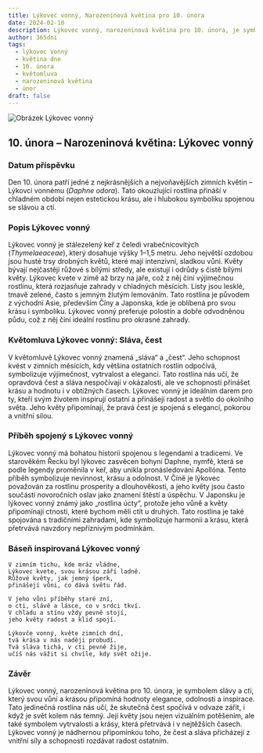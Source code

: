 ```yaml
---
title: Lýkovec vonný, Narozeninová květina pro 10. února
date: 2024-02-10
description: Lýkovec vonný, narozeninová květina pro 10. února, je symbolem Sláva, čest. Objevte její jedinečný význam, fascinující příběhy a poezii, která oslavuje její krásu.
author: 365dní
tags:
  - lýkovec vonný
  - květina dne
  - 10. února
  - květomluva
  - narozeninová květina
  - únor
draft: false
---
```


![Obrázek Lýkovec vonný](https://cdn.pixabay.com/photo/2017/10/03/23/34/daphne-2814611_1280.jpg#center)


## 10. února – Narozeninová květina: Lýkovec vonný

### Datum příspěvku

Den 10. února patří jedné z nejkrásnějších a nejvoňavějších zimních květin – Lýkovci vonnému (_Daphne odora_). Tato okouzlující rostlina přináší v chladném období nejen estetickou krásu, ale i hlubokou symboliku spojenou se slávou a ctí.

### Popis Lýkovec vonný

Lýkovec vonný je stálezelený keř z čeledi vrabečnicovitých (_Thymelaeaceae_), který dosahuje výšky 1–1,5 metru. Jeho největší ozdobou jsou husté trsy drobných květů, které mají intenzivní, sladkou vůni. Květy bývají nejčastěji růžové s bílými středy, ale existují i odrůdy s čistě bílými květy. Lýkovec kvete v zimě až brzy na jaře, což z něj činí výjimečnou rostlinu, která rozjasňuje zahrady v chladných měsících. Listy jsou lesklé, tmavě zelené, často s jemným žlutým lemováním. Tato rostlina je původem z východní Asie, především Číny a Japonska, kde je oblíbená pro svou krásu i symboliku. Lýkovec vonný preferuje polostín a dobře odvodněnou půdu, což z něj činí ideální rostlinu pro okrasné zahrady.

### Květomluva Lýkovec vonný: Sláva, čest

V květomluvě Lýkovec vonný znamená „sláva“ a „čest“. Jeho schopnost kvést v zimních měsících, kdy většina ostatních rostlin odpočívá, symbolizuje výjimečnost, vytrvalost a eleganci. Tato rostlina nás učí, že opravdová čest a sláva nespočívají v okázalosti, ale ve schopnosti přinášet krásu a hodnotu i v obtížných časech. Lýkovec vonný je ideálním darem pro ty, kteří svým životem inspirují ostatní a přinášejí radost a světlo do okolního světa. Jeho květy připomínají, že pravá čest je spojená s elegancí, pokorou a vnitřní silou.

### Příběh spojený s Lýkovec vonný

Lýkovec vonný má bohatou historii spojenou s legendami a tradicemi. Ve starověkém Řecku byl lýkovec zasvěcen bohyni Daphne, nymfě, která se podle legendy proměnila v keř, aby unikla pronásledování Apollóna. Tento příběh symbolizuje nevinnost, krásu a odolnost. V Číně je lýkovec považován za rostlinu prosperity a dlouhověkosti, a jeho květy jsou často součástí novoročních oslav jako znamení štěstí a úspěchu. V Japonsku je lýkovec vonný známý jako „rostlina úcty“, protože jeho vůně a květy připomínají ctnosti, které bychom měli ctít u druhých. Tato rostlina je také spojována s tradičními zahradami, kde symbolizuje harmonii a krásu, která přetrvává navzdory nepříznivým podmínkám.

### Báseň inspirovaná Lýkovec vonný

```
V zimním tichu, kde mráz vládne,  
Lýkovec kvete, svou krásou září ladně.  
Růžové květy, jak jemný šperk,  
přinášejí vůni, co dává světu řád.

V jeho vůni příběhy staré zní,  
o cti, slávě a lásce, co v srdci tkví.  
V chladu a stínu vždy pevně stojí,  
jeho květy radost a klid spojí.

Lýkovče vonný, květe zimních dní,  
tvá krása v nás naději probudí.  
Tvá sláva tichá, v cti pevně žije,  
učíš nás vážit si chvíle, kdy svět ožije.
```

### Závěr

Lýkovec vonný, narozeninová květina pro 10. února, je symbolem slávy a cti, který svou vůní a krásou připomíná hodnoty elegance, odolnosti a inspirace. Tato jedinečná rostlina nás učí, že skutečná čest spočívá v odvaze zářit, i když je svět kolem nás temný. Její květy jsou nejen vizuálním potěšením, ale také symbolem vytrvalosti a krásy, která přetrvává i v nejtěžších časech. Lýkovec vonný je nádhernou připomínkou toho, že čest a sláva přicházejí z vnitřní síly a schopnosti rozdávat radost ostatním.